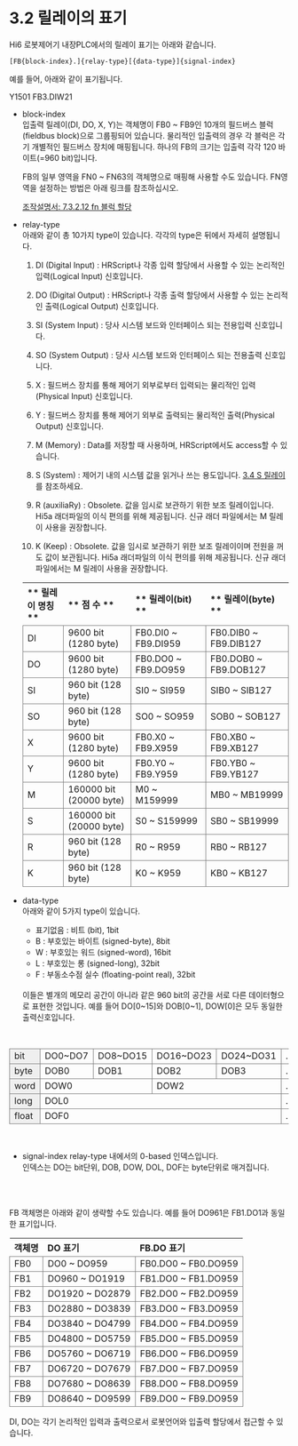 ﻿# 3.2 릴레이의 표기

Hi6 로봇제어기 내장PLC에서의 릴레이 표기는 아래와 같습니다.

`[FB{block-index}.]{relay-type}[{data-type}]{signal-index}`

예를 들어, 아래와 같이 표기됩니다.

Y1501
FB3.DIW21

* block-index  
입출력 릴레이(DI, DO, X, Y)는 객체명이 FB0 ~ FB9인 10개의 필드버스 블럭(fieldbus block)으로 그룹핑되어 있습니다. 물리적인 입출력의 경우 각 블럭은 각기 개별적인 필드버스 장치에 매핑됩니다.
하나의 FB의 크기는 입출력 각각 120 바이트(=960 bit)입니다.

  FB의 일부 영역을 FN0 ~ FN63의 객체명으로 매핑해 사용할 수도 있습니다. FN영역을 설정하는 방법은 아래 링크를 참조하십시오.

  [조작설명서: 7.3.2.12 fn 블럭 할당](https://hrbook-hrc.web.app/#/view/doc-hi6-operation/korean-tp630/7-setting/3-control-parameter/2-io-signal-setting/12-fn-block)

* relay-type  
아래와 같이 총 10가지 type이 있습니다.
각각의 type은 뒤에서 자세히 설명됩니다.

  1) DI (Digital Input) : HRScript나 각종 입력 할당에서 사용할 수 있는 논리적인 입력(Logical Input) 신호입니다.

  2) DO (Digital Output) : HRScript나 각종 출력 할당에서 사용할 수 있는 논리적인 출력(Logical Output) 신호입니다.

  3) SI (System Input) : 당사 시스템 보드와 인터페이스 되는 전용입력 신호입니다.

  4) SO (System Output) : 당사 시스템 보드와 인터페이스 되는 전용출력 신호입니다.

  5) X : 필드버스 장치를 통해 제어기 외부로부터 입력되는 물리적인 입력(Physical Input) 신호입니다.

  6) Y : 필드버스 장치를 통해 제어기 외부로 출력되는 물리적인 출력(Physical Output) 신호입니다. 

  7) M (Memory) : Data를 저장할 때 사용하며, HRScript에서도 access할 수 있습니다.

  8) S (System) : 제어기 내의 시스템 값을 읽거나 쓰는 용도입니다. [3.4 S 릴레이](./4-sw-relay/README.md)를 참조하세요.

  9) R (auxiliaRy) : Obsolete. 값을 임시로 보관하기 위한 보조 릴레이입니다. Hi5a 래더파일의 이식 편의를 위해 제공됩니다. 신규 래더 파일에서는 M 릴레이 사용을 권장합니다.

  10) K (Keep) : Obsolete. 값을 임시로 보관하기 위한 보조 릴레이이며 전원을 꺼도 값이 보관됩니다. Hi5a 래더파일의 이식 편의를 위해 제공됩니다. 신규 래더 파일에서는 M 릴레이 사용을 권장합니다.


    | ** 릴레이 명칭** | ** 점 수 ** | ** 릴레이(bit) ** |** 릴레이(byte) ** |
    | :--- | :--- | :--- | :--- |
    | DI | 9600 bit (1280 byte) | FB0.DI0 ~ FB9.DI959 | FB0.DIB0 ~ FB9.DIB127 |
    | DO | 9600 bit (1280 byte) | FB0.DO0 ~ FB9.DO959 | FB0.DOB0 ~ FB9.DOB127 |
    | SI | 960 bit (128 byte) | SI0 ~ SI959 | SIB0 ~ SIB127 |
    | SO | 960 bit (128 byte) | SO0 ~ SO959 | SOB0 ~ SOB127 |
    | X | 9600 bit (1280 byte) | FB0.X0 ~ FB9.X959 | FB0.XB0 ~ FB9.XB127 |
    | Y | 9600 bit (1280 byte) | FB0.Y0 ~ FB9.Y959 | FB0.YB0 ~ FB9.YB127 |
    | M | 160000 bit (20000 byte) | M0 ~ M159999 | MB0 ~ MB19999 |
    | S | 160000 bit (20000 byte) | S0 ~ S159999 | SB0 ~ SB19999 |
    | R | 960 bit (128 byte) | R0 ~ R959 | RB0 ~ RB127 |
    | K | 960 bit (128 byte) | K0 ~ K959 | KB0 ~ KB127 |

* data-type  
아래와 같이 5가지 type이 있습니다.

  * 표기없음 : 비트 (bit), 1bit
  * B : 부호있는 바이트 (signed-byte), 8bit
  * W : 부호있는 워드 (signed-word), 16bit
  * L : 부호있는 롱 (signed-long), 32bit
  * F : 부동소수점 실수 (floating-point real), 32bit

  <br>
  이들은 별개의 메모리 공간이 아니라 같은 960 bit의 공간을 서로 다른 데이터형으로 표현한 것입니다. 예를 들어 DO[0~15]와 DOB[0~1], DOW[0]은 모두 동일한 출력신호입니다.

<br>

<style type="text/css">
table  {border-collapse:collapse;}
td {border-color:gray;border-style:solid;border-width:1px;}
.tg-kftd{background-color:#efefef;}
</style>

<table class="tg">
<tbody>
  <tr>
    <td class="tg-kftd">bit</td>
    <td>DO0~DO7</td>
    <td>DO8~DO15</td>
    <td>DO16~DO23</td>
    <td>DO24~DO31</td>
    <td>...</td>
  </tr>
  <tr>
    <td class="tg-kftd">byte</td>
    <td>DOB0</td>
    <td>DOB1</td>
    <td>DOB2</td>
    <td>DOB3</td>
    <td>...</td>
  </tr>
  <tr>
    <td class="tg-kftd">word</td>
    <td colspan="2">DOW0</td>
    <td colspan="2">DOW2</td>
    <td>...</td>
  </tr>
  <tr>
    <td class="tg-kftd">long</td>
    <td colspan="4">DOL0</td>
    <td>...</td>
  </tr>
  <tr>
    <td class="tg-kftd">float</td>
    <td colspan="4">DOF0</td>
    <td>...</td>
  </tr>
</tbody>
</table>

<br>

* signal-index
relay-type 내에서의 0-based 인덱스입니다.  
인덱스는 DO는 bit단위, DOB, DOW, DOL, DOF는 byte단위로 매겨집니다.

<br>
<br>

FB 객체명은 아래와 같이 생략할 수도 있습니다. 예를 들어 DO961은 FB1.DO1과 동일한 표기입니다.

| **객체명** | **DO 표기** | **FB.DO 표기** |
| :--- | :--- | :--- |
| FB0 | DO0 ~ DO959 | FB0.DO0 ~ FB0.DO959 |
| FB1 | DO960 ~ DO1919 | FB1.DO0 ~ FB1.DO959 |
| FB2 | DO1920 ~ DO2879 | FB2.DO0 ~ FB2.DO959 |
| FB3 | DO2880 ~ DO3839 | FB3.DO0 ~ FB3.DO959 |
| FB4 | DO3840 ~ DO4799 | FB4.DO0 ~ FB4.DO959 |
| FB5 | DO4800 ~ DO5759 | FB5.DO0 ~ FB5.DO959 |
| FB6 | DO5760 ~ DO6719 | FB6.DO0 ~ FB6.DO959 |
| FB7 | DO6720 ~ DO7679 | FB7.DO0 ~ FB7.DO959 |
| FB8 | DO7680 ~ DO8639 | FB8.DO0 ~ FB8.DO959 |
| FB9 | DO8640 ~ DO9599 | FB9.DO0 ~ FB9.DO959 |


DI, DO는 각기 논리적인 입력과 출력으로서 로봇언어와 입출력 할당에서 접근할 수 있습니다.

